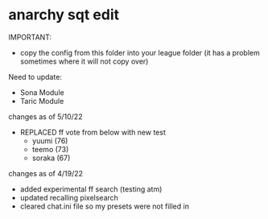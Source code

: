 # anarchy sqt edit
IMPORTANT:
- copy the config from this folder into your league folder (it has a problem sometimes where it will not copy over)

Need to update:
- Sona Module
- Taric Module

changes as of 5/10/22
- REPLACED ff vote from below with new test
    - yuumi (76)
    - teemo (73)
    - soraka (67)

changes as of 4/19/22
- added experimental ff search (testing atm)
- updated recalling pixelsearch
- cleared chat.ini file so my presets were not filled in
